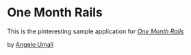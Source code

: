 # One Month Rails

This is the pinteresting sample application for [*One Month Rails*](http://onemonthrails.com)

by [Angelo Umali](http://www.ayoumali.com)